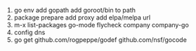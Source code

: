 1. go env
   add gopath
   add goroot/bin to path
2. package prepare
   add proxy
   add elpa/melpa url
3. m-x list-packages
   go-mode
   flycheck
   company
   company-go
4. config dns
5. go get 
   github.com/rogpeppe/godef
   github.com/nsf/gocode
